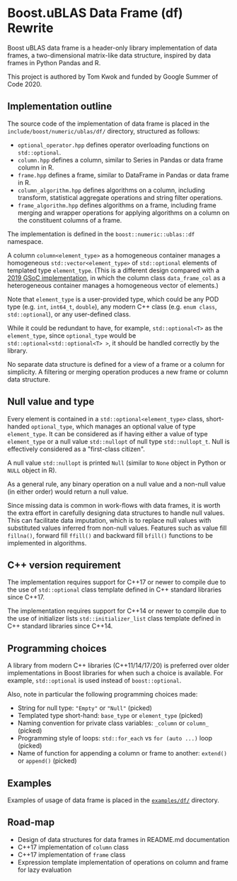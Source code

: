 # Boost.uBLAS Data Frame (df) Rewrite

Boost uBLAS data frame is a header-only library implementation of data frames, a two-dimensional matrix-like data structure, inspired by data frames in Python Pandas and R.

This project is authored by Tom Kwok and funded by Google Summer of Code 2020.

## Implementation outline

The source code of the implementation of data frame is placed in the `include/boost/numeric/ublas/df/` directory, structured as follows:
* `optional_operator.hpp` defines operator overloading functions on `std::optional`.
* `column.hpp` defines a column, similar to Series in Pandas or data frame column in R.
* `frame.hpp` defines a frame, similar to DataFrame in Pandas or data frame in R.
* `column_algorithm.hpp` defines algorithms on a column, including transform, statistical aggregate operations and string filter operations.
* `frame_algorithm.hpp` defines algorithms on a frame, including frame merging and wrapper operations for applying algorithms on a column on the constituent columns of a frame.

The implementation is defined in the `boost::numeric::ublas::df` namespace. 

A column `column<element_type>` as a homogeneous container manages a homogeneous `std::vector<element_type>` of `std::optional` elements of templated type `element_type`. (This is a different design compared with a [2019 GSoC implementation](https://github.com/BoostGSoC19/data_frame), in which the column class `data_frame_col` as a heterogeneous container manages a homogeneous vector of elements.)

Note that `element_type` is a user-provided type, which could be any POD type (e.g. `int`, `int64_t`, `double`), any modern C++ class (e.g. `enum class`, `std::optional`), or any user-defined class.

While it could be redundant to have, for example, `std::optional<T>` as the `element_type`, since `optional_type` would be `std::optional<std::optional<T> >`, it should be handled correctly by the library.

No separate data structure is defined for a view of a frame or a column for simplicity. A filtering or merging operation produces a new frame or column data structure.

## Null value and type

Every element is contained in a `std::optional<element_type>` class, short-handed `optional_type`, which manages an optional value of type `element_type`. It can be considered as if having either a value of type `element_type` or a null value `std::nullopt` of null type `std::nullopt_t`. Null is effectively considered as a "first-class citizen".

A null value `std::nullopt` is printed `Null` (similar to `None` object in Python or `NULL` object in R).

As a general rule, any binary operation on a null value and a non-null value (in either order) would return a null value.

Since missing data is common in work-flows with data frames, it is worth the extra effort in carefully designing data structures to handle null values. This can facilitate data imputation, which is to replace null values with substituted values inferred from non-null values. Features such as value fill `fillna()`, forward fill `ffill()` and backward fill `bfill()` functions to be implemented in algorithms.

## C++ version requirement

The implementation requires support for C++17 or newer to compile due to the use of `std::optional` class template defined in C++ standard libraries since C++17.

The implementation requires support for C++14 or newer to compile due to the use of initializer lists `std::initializer_list` class template defined in C++ standard libraries since C++14.

## Programming choices

A library from modern C++ libraries (C++11/14/17/20) is preferred over older implementations in Boost libraries for when such a choice is available. For example, `std::optional` is used instead of `boost::optional`.

Also, note in particular the following programming choices made:

* String for null type: `"Empty"` or `"Null"` (picked)
* Templated type short-hand: `base_type` or `element_type` (picked)
* Naming convention for private class variables: `_column` or `column_` (picked)
* Programming style of loops: `std::for_each` vs `for (auto ...)` loop (picked) 
* Name of function for appending a column or frame to another: `extend()` or `append()` (picked)

## Examples

Examples of usage of data frame is placed in the [`examples/df/`](../../../../../examples/df/) directory.

## Road-map

* Design of data structures for data frames in README.md documentation
* C++17 implementation of `column` class
* C++17 implementation of `frame` class
* Expression template implementation of operations on column and frame for lazy evaluation
